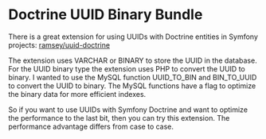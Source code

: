 # Doctrine UUID Binary Bundle

There is a great extension for using UUIDs with Doctrine entities in Symfony projects:
[ramsey/uuid-doctrine](https://github.com/ramsey/uuid-doctrine)

The extension uses VARCHAR or BINARY to store the UUID in the database. For the UUID binary type the extension uses PHP to convert the UUID to binary. I wanted to use the MySQL function UUID_TO_BIN and BIN_TO_UUID to convert the UUID to binary. The MySQL functions have a flag to optimize the binary data for more efficient indexes.

So if you want to use UUIDs with Symfony Doctrine and want to optimize the performance to the last bit, then you can try this extension. The performance advantage differs from case to case.
